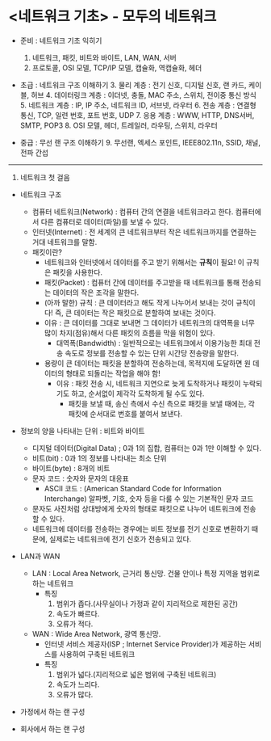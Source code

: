 # <네트워크 기초> - 모두의 네트워크
- 준비 : 네트워크 기초 익히기
  1. 네트워크, 패킷, 비트와 바이트, LAN, WAN, 서버
  2. 프로토콜, OSI 모델, TCP/IP 모델, 캡슐화, 역캡슐화, 헤더

- 초급 : 네트워크 구조 이해하기
  3. 물리 계층 : 전기 신호, 디지털 신호, 랜 카드, 케이블, 허브
  4. 데이터링크 계층 : 이더넷, 충돌, MAC 주소, 스위치, 전이중 통신 방식
  5. 네트워크 계층 : IP, IP 주소, 네트워크 ID, 서브넷, 라우터
  6. 전송 계층 : 연결형 통신, TCP, 일련 번호, 포트 번호, UDP
  7. 응용 계층 : WWW, HTTP, DNS서버, SMTP, POP3
  8. OSI 모델, 헤더, 트레일러, 라우팅, 스위치, 라우터
  
- 중급 : 무선 랜 구조 이해하기
  9. 무선랜, 엑세스 포인트, IEEE802.11n, SSID, 채널, 전파 간섭

----
1. 네트워크 첫 걸음
  - 네트워크 구조
    - 컴퓨터 네트워크(Network) : 컴퓨터 간의 연결을 네트워크라고 한다. 컴퓨터에서 다른 컴퓨터로 데이터(파일)를 보낼 수 있다.
    - 인터넷(Internet) : 전 세계의 큰 네트워크부터 작은 네트워크까지를 연결하는 거대 네트워크를 말함.
    - 패킷이란?
      - 네트워크와 인터넷에서 데이터를 주고 받기 위해서는 **규칙**이 필요! 이 규칙은 패킷을 사용한다.
      - 패킷(Packet) : 컴퓨터 간에 데이터를 주고받을 때 네트워크를 통해 전송되는 데이터의 작은 조각을 말한다.
      - (아까 말한) 규칙 : 큰 데이터라고 해도 작게 나누어서 보내는 것이 규칙이다! 즉, 큰 데이터는 작은 패킷으로 분할하여 보내는 것이다.
      - 이유 : 큰 데이터를 그대로 보내면 그 데이터가 네트워크의 대역폭을 너무 많이 차지(점유)해서 다른 패킷의 흐름을 막을 위험이 있다.
        - 대역폭(Bandwidth) : 일반적으로는 네트워크에서 이용가능한 최대 전송 속도로 정보를 전송할 수 있는 단위 시간당 전송량을 말한다.
      - 용량이 큰 데이터는 패킷을 분할하여 전송하는데, 목적지에 도달하면 원 데이터의 형태로 되돌리는 작업을 해야 함!
        - 이유 : 패킷 전송 시, 네트워크 지연으로 늦게 도착하거나 패킷이 누락되기도 하고, 순서없이 제각각 도착하게 될 수도 있다.
          - 패킷을 보낼 때, 송신 측에서 수신 측으로 패킷을 보낼 때에는, 각 패킷에 순서대로 번호를 붙여서 보낸다.
         
  - 정보의 양을 나타내는 단위 : 비트와 바이트
    - 디지털 데이터(Digital Data) ; 0과 1의 집합, 컴퓨터는 0과 1만 이해할 수 있다.
    - 비트(bit) : 0과 1의 정보를 나타내는 최소 단위
    - 바이트(byte) : 8개의 비트
    - 문자 코드 : 숫자와 문자의 대응표
      - ASCII 코드 : (American Standard Code for Information Interchange) 알파벳, 기호, 숫자 등을 다룰 수 있는 기본적인 문자 코드
    - 문자도 사진처럼 상대방에게 숫자의 형태로 패킷으로 나누어 네트워크에 전송할 수 있다.
    - 네트워크에 데이터를 전송하는 경우에는 비트 정보를 전기 신호로 변환하기 때문에, 실제로는 네트워크에 전기 신호가 전송되고 있다.
    
  - LAN과 WAN
    - LAN : Local Area Network, 근거리 통신망. 건물 안이나 특정 지역을 범위로 하는 네트워크
      - 특징
        1. 범위가 좁다.(사무실이나 가정과 같이 지리적으로 제한된 공간)
        2. 속도가 빠르다.
        3. 오류가 적다.
    - WAN : Wide Area Network, 광역 통신망.
      - 인터넷 서비스 제공자(ISP ; Internet Service Provider)가 제공하는 서비스를 사용하여 구축된 네트워크
      - 특징
        1. 범위가 넓다.(지리적으로 넓은 범위에 구축된 네트워크)
        2. 속도가 느리다.
        3. 오류가 많다.
        
  - 가정에서 하는 랜 구성
  - 회사에서 하는 랜 구성


